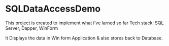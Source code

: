# SQLDataAccessDemo

This project is created to implement what i've larned so far
Tech stack: SQL Server, Dapper, WinForm

It Displays the data in Win form Application & also stores back to Database.
